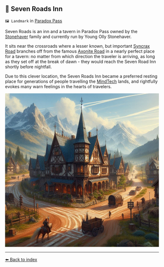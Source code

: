 ## 🍺 Seven Roads Inn

`🖼️ Landmark` in [Paradox Pass](/paradox_pass.html)

Seven Roads is an inn and a tavern in Paradox Pass owned by the [Stonehaver](/stonehavers) family and currently run by Young Olly Stonehaver.

It sits near the crossroads where a lesser known, but important [Syncrax Road](/syncrax_road.html) branches off from the famous [Axonite Road](/axonite_road.html) in a nearly perfect place for a tavern: no matter from which direction the traveler is arriving, as long as they set off at the break of dawn - they would reach the Seven Road Inn shortly before nightfall.

Due to this clever location, the Seven Roads Inn became a preferred resting place for generations of people travelling the [MindTech](/mindtech_institute.html) lands, and rightfully evokes many warn feelings in the hearts of travelers.

![Seven Roads Inn](/i/seven_roads_inn.png)

----------
[⬅️ Back to index](/index.md#1780_s)